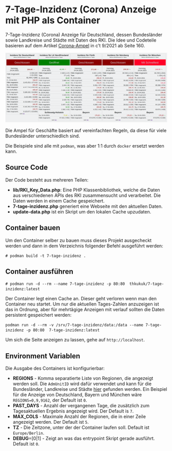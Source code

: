 # 7-Tage-Inzidenz (Corona) Anzeige mit PHP als Container

7-Tage-Inzidenz (Corona) Anzeige für Deutschland, dessen Bundesländer sowie
Landkreise  und Städte mit Daten des RKI. Die Idee und Codeteile basieren auf
dem Artikel [Corona-Ampel](https://ct.de/yw1c) in c’t 9/2021 ab Seite 160.

![Screenshot](Screenshot.png)

Die Ampel für Geschäfte basiert auf vereinfachten Regeln, da diese für viele
Bundesländer unterschiedlich sind.

Die Beispiele sind alle mit `podman`, was aber 1:1 durch `docker` ersetzt
werden kann.

## Source Code

Der Code besteht aus mehreren Teilen:

* **lib/RKI_Key_Data.php**: Eine PHP Klassenbibliothek, welche die Daten aus verschiedenen APIs des RKI zusammensucht und verarbeitet. Die Daten werden in einem Cache gespeichert.
* **7-tage-inzidenz.php** generiert eine Webseite mit den aktuellen Daten.
* **update-data.php** ist ein Skript um den lokalen Cache upzudaten.

## Container bauen

Um den Container selber zu bauen muss dieses Projekt ausgecheckt werden und
dann in dem Verzeichnis folgender Befehl ausgeführt werden:

```
# podman build -t 7-tage-inzidenz .
```

## Container ausführen

```
# podman run -d --rm --name 7-tage-inzidenz -p 80:80  thkukuk/7-tage-inzidenz:latest
```

Der Container legt einen Cache an. Dieser geht verloren wenn man den Container neu startet. Um nur die aktuellen Tages-Zahlen anzuzeigen ist das in Ordnung, aber für mehrtägige Anzeigen mit verlauf sollten die Daten persistent gespeichert werden:

```
podman run -d --rm -v /srv/7-tage-inzidenz/data:/data --name 7-tage-inzidenz -p 80:80  7-tage-inzidenz:latest
```

Um sich die Seite anzeigen zu lassen, gehe auf `http://localhost`.

## Environment Variablen

Die Ausgabe des Containers ist konfigurierbar:

* **REGIONS** - Komma separatierte Liste von Regionen, die angezeigt werden soll. Die `AdmUnitID` wird dafür verwendet und kann für die Bundesländer, Landkreise und Städte [hier](https://www.arcgis.com/apps/mapviewer/index.html?layers=c093fe0ef8fd4707beeb3dc0c02c3381) gefunden werden. Ein Beispiel für die Anzeige von Deutschland, Bayern und München wäre `REGIONS=0,9,9162`, der Default ist `0`.
* **PAST_DAYS** - Anzahl der vergangenen Tage, die zusätzlich zum Tagesaktuellen Ergebnis angezeigt wird. Der Default is `7`.
* **MAX_COLS** - Maximale Anzahl der Regionen, die in einer Zeile angezeigt werden. Der Default ist `5`.
* **TZ** - Die Zeitzone, unter der der Container laufen soll. Default ist `Europe/Berlin`.
* **DEBUG**=[0|1] - Zeigt an was das entrypoint Skript gerade ausführt. Default ist `0`.
